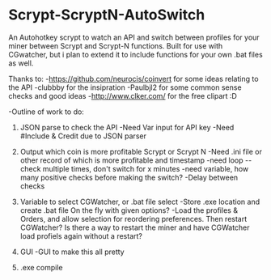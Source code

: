 Scrypt-ScryptN-AutoSwitch
=========================

An Autohotkey scrypt to watch an API and switch between profiles for your miner between Scrypt and Scrypt-N functions. Built for use with CGwatcher, but i plan to extend it to include functions for your own .bat files as well.

Thanks to: 
  -https://github.com/neurocis/coinvert for some ideas relating to the API
  -clubbby for the insipration
  -Paulbjl2 for some common sense checks and good ideas
  -http://www.clker.com/ for the free clipart :D

-Outline of work to do:
1. JSON parse to check the API
  -Need Var input for API key
  -Need #Include & Credit due to JSON parser

2. Output which coin is more profitable Scrypt or Scrypt N
  -Need .ini file or other record of which is more profitable and timestamp
  -need loop -- check multiple times, don't switch for x minutes
  -need variable, how many positive checks before making the switch?
  -Delay between checks

3. Variable to select CGWatcher, or .bat file select
  -Store .exe location and create .bat file On the fly with given options?
  -Load the profiles & Orders, and allow selection for reordering preferences. Then restart CGWatcher? Is there a way to restart the miner and have CGWatcher load profiels again without a restart?

4. GUI
  -GUI to make this all pretty

5. .exe compile
